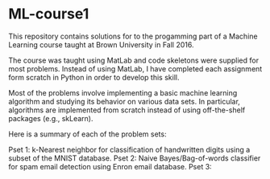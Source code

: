# ML-course1

This repository contains solutions for to the progamming part of a Machine Learning course taught at Brown University in Fall 2016.  

The course was taught using MatLab and code skeletons were supplied for most problems.  Instead of using MatLab, I have completed each assignment form scratch in Python in order to develop this skill.

Most of the problems involve implementing a basic machine learning algorithm and studying its behavior on various data sets. In particular, algorithms are implemented from scratch instead of using off-the-shelf packages (e.g., skLearn).  

Here is a summary of each of the problem sets:

Pset 1:  k-Nearest neighbor for classification of handwritten digits using a subset of the MNIST database.
Pset 2: Naive Bayes/Bag-of-words classifier for spam email detection using Enron email database.
Pset 3:
